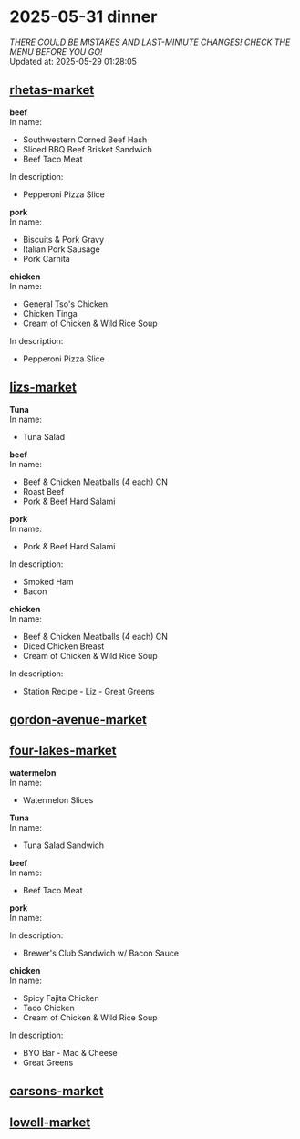 # 2025-05-31 dinner  
*THERE COULD BE MISTAKES AND LAST-MINIUTE CHANGES! CHECK THE MENU BEFORE YOU GO!*  
Updated at: 2025-05-29 01:28:05  
## [rhetas-market](https://wisc-housingdining.nutrislice.com/menu/rhetas-market/dinner/2025-05-31)  
**beef**  
In name:   
 - Southwestern Corned Beef Hash  
 - Sliced BBQ Beef Brisket Sandwich  
 - Beef Taco Meat  
  
In description:   
 - Pepperoni Pizza Slice  
  
**pork**  
In name:   
 - Biscuits & Pork Gravy  
 - Italian Pork Sausage  
 - Pork Carnita  
  
**chicken**  
In name:   
 - General Tso's Chicken  
 - Chicken Tinga  
 - Cream of Chicken & Wild Rice Soup  
  
In description:   
 - Pepperoni Pizza Slice  
  
## [lizs-market](https://wisc-housingdining.nutrislice.com/menu/lizs-market/dinner/2025-05-31)  
**Tuna**  
In name:   
 - Tuna Salad  
  
**beef**  
In name:   
 - Beef & Chicken Meatballs (4 each) CN  
 - Roast Beef  
 - Pork & Beef Hard Salami  
  
**pork**  
In name:   
 - Pork & Beef Hard Salami  
  
In description:   
 - Smoked Ham  
 - Bacon  
  
**chicken**  
In name:   
 - Beef & Chicken Meatballs (4 each) CN  
 - Diced Chicken Breast  
 - Cream of Chicken & Wild Rice Soup  
  
In description:   
 - Station Recipe - Liz - Great Greens  
  
## [gordon-avenue-market](https://wisc-housingdining.nutrislice.com/menu/gordon-avenue-market/dinner/2025-05-31)  
## [four-lakes-market](https://wisc-housingdining.nutrislice.com/menu/four-lakes-market/dinner/2025-05-31)  
**watermelon**  
In name:   
 - Watermelon Slices  
  
**Tuna**  
In name:   
 - Tuna Salad Sandwich  
  
**beef**  
In name:   
 - Beef Taco Meat  
  
**pork**  
In name:   
  
In description:   
 - Brewer's Club Sandwich w/ Bacon Sauce  
  
**chicken**  
In name:   
 - Spicy Fajita Chicken  
 - Taco Chicken  
 - Cream of Chicken & Wild Rice Soup  
  
In description:   
 - BYO Bar - Mac & Cheese  
 - Great Greens  
  
## [carsons-market](https://wisc-housingdining.nutrislice.com/menu/carsons-market/dinner/2025-05-31)  
## [lowell-market](https://wisc-housingdining.nutrislice.com/menu/lowell-market/dinner/2025-05-31)  
  
